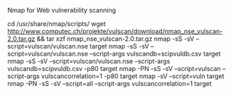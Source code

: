 Nmap for Web vulnerability scanning

cd /usr/share/nmap/scripts/
wget http://www.computec.ch/projekte/vulscan/download/nmap_nse_vulscan-2.0.tar.gz && tar xzf nmap_nse_vulscan-2.0.tar.gz
nmap -sS -sV –script=vulscan/vulscan.nse target
nmap -sS -sV –script=vulscan/vulscan.nse –script-args vulscandb=scipvuldb.csv target
nmap -sS -sV –script=vulscan/vulscan.nse –script-args vulscandb=scipvuldb.csv -p80 target
nmap -PN -sS -sV –script=vulscan –script-args vulscancorrelation=1 -p80 target
nmap -sV –script=vuln target
nmap -PN -sS -sV –script=all –script-args vulscancorrelation=1 target

